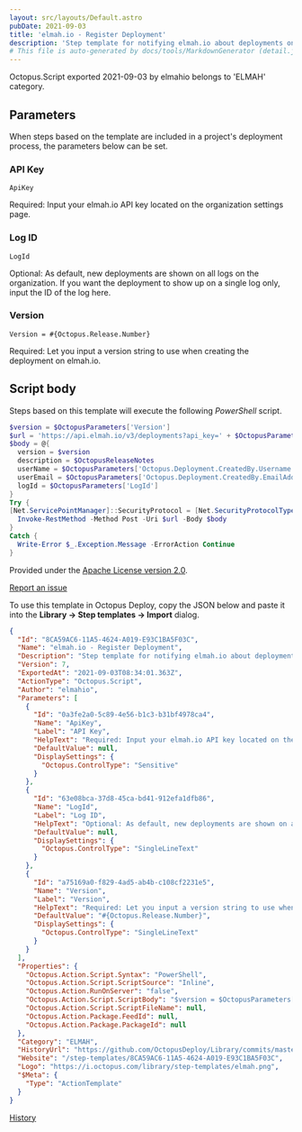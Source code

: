 ```yaml
---
layout: src/layouts/Default.astro
pubDate: 2021-09-03
title: 'elmah.io - Register Deployment'
description: 'Step template for notifying elmah.io about deployments on Octopus.'
# This file is auto-generated by docs/tools/MarkdownGenerator (detail.js)
---
```


Octopus.Script exported 2021-09-03 by elmahio belongs to 'ELMAH' category.

## Parameters

When steps based on the template are included in a project's deployment process, the parameters below can be set.


<div class="param">

### API Key

`ApiKey`

Required: Input your elmah.io API key located on the organization settings page.

</div>
        
<div class="param">

### Log ID

`LogId`

Optional: As default, new deployments are shown on all logs on the organization. If you want the deployment to show up on a single log only, input the ID of the log here.

</div>
        
<div class="param">

### Version

`Version = #{Octopus.Release.Number}`

Required: Let you input a version string to use when creating the deployment on elmah.io.

</div>
        

## Script body

Steps based on this template will execute the following *PowerShell* script.

```PowerShell
$version = $OctopusParameters['Version']
$url = 'https://api.elmah.io/v3/deployments?api_key=' + $OctopusParameters['ApiKey']
$body = @{
  version = $version
  description = $OctopusReleaseNotes
  userName = $OctopusParameters['Octopus.Deployment.CreatedBy.Username']
  userEmail = $OctopusParameters['Octopus.Deployment.CreatedBy.EmailAddress']
  logId = $OctopusParameters['LogId']
}
Try {
[Net.ServicePointManager]::SecurityProtocol = [Net.SecurityProtocolType]::Tls12, [Net.SecurityProtocolType]::Tls11, [Net.SecurityProtocolType]::Tls
  Invoke-RestMethod -Method Post -Uri $url -Body $body
}
Catch {
  Write-Error $_.Exception.Message -ErrorAction Continue
}
```

Provided under the [Apache License version 2.0](https://github.com/OctopusDeploy/Library/blob/master/LICENSE.txt).

[Report an issue](https://github.com/OctopusDeploy/Library/issues/new?assignees=&labels=&projects=&template=bug-report.yml&title=Issue%20with%20elmah.io%20-%20Register%20Deployment&step-template=elmah.io%20-%20Register%20Deployment)

<div class="get-json">

To use this template in Octopus Deploy, copy the JSON below and paste it into the **Library → Step templates → Import** dialog.

```json
{
  "Id": "8CA59AC6-11A5-4624-A019-E93C1BA5F03C",
  "Name": "elmah.io - Register Deployment",
  "Description": "Step template for notifying elmah.io about deployments on Octopus.",
  "Version": 7,
  "ExportedAt": "2021-09-03T08:34:01.363Z",
  "ActionType": "Octopus.Script",
  "Author": "elmahio",
  "Parameters": [
    {
      "Id": "0a3fe2a0-5c89-4e56-b1c3-b31bf4978ca4",
      "Name": "ApiKey",
      "Label": "API Key",
      "HelpText": "Required: Input your elmah.io API key located on the organization settings page.",
      "DefaultValue": null,
      "DisplaySettings": {
        "Octopus.ControlType": "Sensitive"
      }
    },
    {
      "Id": "63e08bca-37d8-45ca-bd41-912efa1dfb86",
      "Name": "LogId",
      "Label": "Log ID",
      "HelpText": "Optional: As default, new deployments are shown on all logs on the organization. If you want the deployment to show up on a single log only, input the ID of the log here.",
      "DefaultValue": null,
      "DisplaySettings": {
        "Octopus.ControlType": "SingleLineText"
      }
    },
    {
      "Id": "a75169a0-f829-4ad5-ab4b-c108cf2231e5",
      "Name": "Version",
      "Label": "Version",
      "HelpText": "Required: Let you input a version string to use when creating the deployment on elmah.io.",
      "DefaultValue": "#{Octopus.Release.Number}",
      "DisplaySettings": {
        "Octopus.ControlType": "SingleLineText"
      }
    }
  ],
  "Properties": {
    "Octopus.Action.Script.Syntax": "PowerShell",
    "Octopus.Action.Script.ScriptSource": "Inline",
    "Octopus.Action.RunOnServer": "false",
    "Octopus.Action.Script.ScriptBody": "$version = $OctopusParameters['Version']\n$url = 'https://api.elmah.io/v3/deployments?api_key=' + $OctopusParameters['ApiKey']\n$body = @{\n  version = $version\n  description = $OctopusReleaseNotes\n  userName = $OctopusParameters['Octopus.Deployment.CreatedBy.Username']\n  userEmail = $OctopusParameters['Octopus.Deployment.CreatedBy.EmailAddress']\n  logId = $OctopusParameters['LogId']\n}\nTry {\n[Net.ServicePointManager]::SecurityProtocol = [Net.SecurityProtocolType]::Tls12, [Net.SecurityProtocolType]::Tls11, [Net.SecurityProtocolType]::Tls\n  Invoke-RestMethod -Method Post -Uri $url -Body $body\n}\nCatch {\n  Write-Error $_.Exception.Message -ErrorAction Continue\n}",
    "Octopus.Action.Script.ScriptFileName": null,
    "Octopus.Action.Package.FeedId": null,
    "Octopus.Action.Package.PackageId": null
  },
  "Category": "ELMAH",
  "HistoryUrl": "https://github.com/OctopusDeploy/Library/commits/master/step-templates//opt/buildagent/work/75443764cd38076d/step-templates/elmahio-notify-deployment.json",
  "Website": "/step-templates/8CA59AC6-11A5-4624-A019-E93C1BA5F03C",
  "Logo": "https://i.octopus.com/library/step-templates/elmah.png",
  "$Meta": {
    "Type": "ActionTemplate"
  }
}
```

[History](https://github.com/OctopusDeploy/Library/commits/master/step-templates/https://github.com/OctopusDeploy/Library/commits/master/step-templates//opt/buildagent/work/75443764cd38076d/step-templates/elmahio-notify-deployment.json)

</div>
